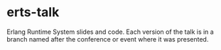 erts-talk
=========

Erlang Runtime System slides and code. Each version of the talk is in a branch named after the conference or event where it was presented.